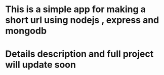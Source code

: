 # This is a simple app for making a short url using nodejs , express and mongodb
# Details  description and full project will update soon
